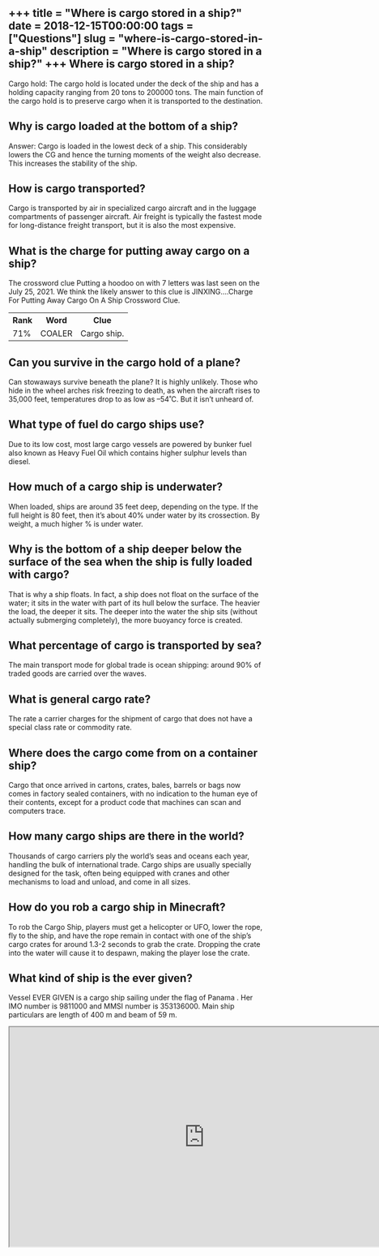 +++
title = "Where is cargo stored in a ship?"
date = 2018-12-15T00:00:00
tags = ["Questions"]
slug = "where-is-cargo-stored-in-a-ship"
description = "Where is cargo stored in a ship?"
+++
Where is cargo stored in a ship?
--------------------------------

Cargo hold: The cargo hold is located under the deck of the ship and has a holding capacity ranging from 20 tons to 200000 tons. The main function of the cargo hold is to preserve cargo when it is transported to the destination.

Why is cargo loaded at the bottom of a ship?
--------------------------------------------

Answer: Cargo is loaded in the lowest deck of a ship. This considerably lowers the CG and hence the turning moments of the weight also decrease. This increases the stability of the ship.

How is cargo transported?
-------------------------

Cargo is transported by air in specialized cargo aircraft and in the luggage compartments of passenger aircraft. Air freight is typically the fastest mode for long-distance freight transport, but it is also the most expensive.

What is the charge for putting away cargo on a ship?
----------------------------------------------------

The crossword clue Putting a hoodoo on with 7 letters was last seen on the July 25, 2021. We think the likely answer to this clue is JINXING….Charge For Putting Away Cargo On A Ship Crossword Clue.

<table><tr><th>Rank</th><th>Word</th><th>Clue</th></tr><tr><td>71%</td><td>COALER</td><td>Cargo ship.</td></tr></table>

Can you survive in the cargo hold of a plane?
---------------------------------------------

Can stowaways survive beneath the plane? It is highly unlikely. Those who hide in the wheel arches risk freezing to death, as when the aircraft rises to 35,000 feet, temperatures drop to as low as –54˚C. But it isn’t unheard of.

What type of fuel do cargo ships use?
-------------------------------------

Due to its low cost, most large cargo vessels are powered by bunker fuel also known as Heavy Fuel Oil which contains higher sulphur levels than diesel.

How much of a cargo ship is underwater?
---------------------------------------

When loaded, ships are around 35 feet deep, depending on the type. If the full height is 80 feet, then it’s about 40% under water by its crossection. By weight, a much higher % is under water.

Why is the bottom of a ship deeper below the surface of the sea when the ship is fully loaded with cargo?
---------------------------------------------------------------------------------------------------------

That is why a ship floats. In fact, a ship does not float on the surface of the water; it sits in the water with part of its hull below the surface. The heavier the load, the deeper it sits. The deeper into the water the ship sits (without actually submerging completely), the more buoyancy force is created.

What percentage of cargo is transported by sea?
-----------------------------------------------

The main transport mode for global trade is ocean shipping: around 90% of traded goods are carried over the waves.

What is general cargo rate?
---------------------------

The rate a carrier charges for the shipment of cargo that does not have a special class rate or commodity rate.

Where does the cargo come from on a container ship?
---------------------------------------------------

Cargo that once arrived in cartons, crates, bales, barrels or bags now comes in factory sealed containers, with no indication to the human eye of their contents, except for a product code that machines can scan and computers trace.

How many cargo ships are there in the world?
--------------------------------------------

Thousands of cargo carriers ply the world’s seas and oceans each year, handling the bulk of international trade. Cargo ships are usually specially designed for the task, often being equipped with cranes and other mechanisms to load and unload, and come in all sizes.

How do you rob a cargo ship in Minecraft?
-----------------------------------------

To rob the Cargo Ship, players must get a helicopter or UFO, lower the rope, fly to the ship, and have the rope remain in contact with one of the ship’s cargo crates for around 1.3-2 seconds to grab the crate. Dropping the crate into the water will cause it to despawn, making the player lose the crate.

What kind of ship is the ever given?
------------------------------------

Vessel EVER GIVEN is a cargo ship sailing under the flag of Panama . Her IMO number is 9811000 and MMSI number is 353136000. Main ship particulars are length of 400 m and beam of 59 m.

<iframe allow="accelerometer; autoplay; clipboard-write; encrypted-media; gyroscope; picture-in-picture" allowfullscreen="" class="__youtube_prefs__  epyt-is-override  no-lazyload" data-no-lazy="1" data-origheight="433" data-origwidth="770" data-skipgform_ajax_framebjll="" height="433" id="_ytid_42798" loading="lazy" src="https://www.youtube.com/embed/HoK4PWi0gt0?enablejsapi=1&autoplay=0&cc_load_policy=0&cc_lang_pref=&iv_load_policy=1&loop=0&modestbranding=0&rel=1&fs=1&playsinline=0&autohide=2&theme=dark&color=red&controls=1&" title="YouTube player" width="770"></iframe>